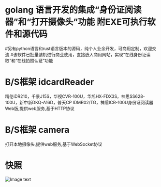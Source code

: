 # golang 语言开发的集成“身份证阅读器”和“打开摄像头”功能 附EXE可执行软件和源代码
#另有python语言和rust语言版本的源码，纯个人业余开发，可商用定制，欢迎交流
#该软件已批量装机进行商业使用，直接嵌入商用网站，实现“在线身份证读取”和“在线拍照认证”功能

# B/S框架 idcardReader
 精伦iDR210，千景J15S，华视CVR-100U，华旭HX-FDX3S，神思SS628-100U，新中新DKQ-A16D，普天CP IDMR02/TG，神盾ICR-100U身份证阅读器Web版,提供web服务,基于HTTP协议
 
# B/S框架 camera
 打开本地摄像头,提供web服务,基于WebSocket协议
 
# 快照 
 ![Image text](https://raw.githubusercontent.com/zjw939057120/idcardReader/master/snapshot.png)

